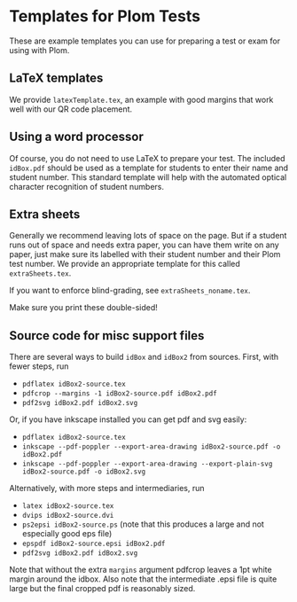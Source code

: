 Templates for Plom Tests
========================

These are example templates you can use for preparing a test or exam
for using with Plom.


LaTeX templates
---------------

We provide `latexTemplate.tex`, an example with good margins that work
well with our QR code placement.


Using a word processor
----------------------

Of course, you do not need to use LaTeX to prepare your test.  The
included `idBox.pdf` should be used as a template for students to
enter their name and student number.  This standard template will help
with the automated optical character recognition of student numbers.


Extra sheets
------------

Generally we recommend leaving lots of space on the page.  But if a
student runs out of space and needs extra paper, you can have them
write on any paper, just make sure its labelled with their student
number and their Plom test number.  We provide an appropriate
template for this called `extraSheets.tex`.

If you want to enforce blind-grading, see `extraSheets_noname.tex`.

Make sure you print these double-sided!


Source code for misc support files
----------------------------------

There are several ways to build `idBox` and `idBox2` from sources. First, with fewer steps, run
  * `pdflatex idBox2-source.tex`
  * `pdfcrop --margins -1 idBox2-source.pdf idBox2.pdf`
  * `pdf2svg idBox2.pdf idBox2.svg`

Or, if you have inkscape installed you can get pdf and svg easily:
  * `pdflatex idBox2-source.tex`
  * `inkscape --pdf-poppler --export-area-drawing idBox2-source.pdf -o idBox2.pdf`
  * `inkscape --pdf-poppler --export-area-drawing --export-plain-svg idBox2-source.pdf -o idBox2.svg`

Alternatively, with more steps and intermediaries, run
  * `latex idBox2-source.tex`
  * `dvips idBox2-source.dvi`
  * `ps2epsi idBox2-source.ps`    (note that this produces a large and not especially good eps file)
  * `epspdf idBox2-source.epsi idBox2.pdf`
  * `pdf2svg idBox2.pdf idBox2.svg`

Note that without the extra `margins` argument pdfcrop leaves a 1pt white margin around the idbox. Also note that the intermediate .epsi file is quite large but the final cropped pdf is reasonably sized.
